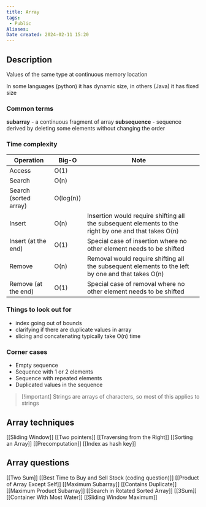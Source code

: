 ```yaml
---
title: Array
tags: 
 - Public
Aliases:
Date created: 2024-02-11 15:20
---
```

## Description

Values of the same type at continuous memory location

In some languages (python) it has dynamic size, in others (Java) it has fixed size

### Common terms
**subarray** - a continuous fragment of array
**subsequence** - sequence derived by deleting some elements without changing the order

### Time complexity
| Operation             | Big-O     | Note                                                                                                 |     |
| --------------------- | --------- | ---------------------------------------------------------------------------------------------------- | --- |
| Access                | O(1)      |                                                                                                      |     |
| Search                | O(n)      |                                                                                                      |     |
| Search (sorted array) | O(log(n)) |                                                                                                      |     |
| Insert                | O(n)      | Insertion would require shifting all the subsequent elements to the right by one and that takes O(n) |     |
| Insert (at the end)   | O(1)      | Special case of insertion where no other element needs to be shifted                                 |     |
| Remove                | O(n)      | Removal would require shifting all the subsequent elements to the left by one and that takes O(n)    |     |
| Remove (at the end)   | O(1)      | Special case of removal where no other element needs to be shifted                                   |     |
### Things to look out for
- index going out of bounds
- clarifying if there are duplicate values in array
- slicing and concatenating typically take O(n) time

### Corner cases
- Empty sequence
- Sequence with 1 or 2 elements
- Sequence with repeated elements
- Duplicated values in the sequence


>[!important] Strings are arrays of characters, so most of this applies to strings


## Array techniques
[[Sliding Window]]
[[Two pointers]]
[[Traversing from the Right]]
[[Sorting an Array]]
[[Precomputation]]
[[Index as hash key]]
## Array questions
[[Two Sum]]
[[Best Time to Buy and Sell Stock (coding question)]]
[[Product of Array Except Self]]
[[Maximum Subarray]]
[[Contains Duplicate]]
[[Maximum Product Subarray]]
[[Search in Rotated Sorted Array]]
[[3Sum]]
[[Container With Most Water]]
[[Sliding Window Maximum]]
